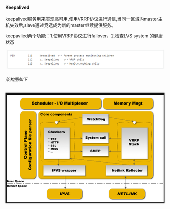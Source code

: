 #### **Keepalived**

keepalived服务用来实现高可用,使用VRRP协议进行通信,当同一区域内master主机失效后,slave通过竞选成为新的master继续提供服务。

keepavlied两个功能：1.使用VRRP协议进行failover，2.检查LVS system 的健康状态

![](/assets/Z@K606~D[D8WRFYLDP{6FMA.png)

###### 架构图如下

![](/assets/]P8ID5O50EG%28J[C[QN`[F18.png)





